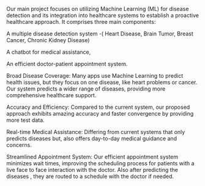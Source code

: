 Our main project focuses on utilizing Machine Learning (ML) for disease detection and its integration into healthcare systems to establish a proactive healthcare approach. It comprises three main components:

A multiple disease detection system -( Heart Disease, Brain Tumor, Breast Cancer, Chronic Kidney Disease)

A chatbot for medical assistance,
 
An efficient doctor-patient appointment system.

Broad Disease Coverage: Many apps use Machine Learning to predict health issues, but they focus on one disease, like heart problems or cancer. Our system predicts a wider range of diseases, providing more comprehensive healthcare support.

Accuracy and Efficiency: Compared to the current system, our proposed approach exhibits amazing accuracy and faster convergence by providing more test data.

Real-time Medical Assistance: Differing from current systems that only predicts diseases but, also offers day-to-day medical guidance and concerns.

Streamlined Appointment System: Our efficient appointment system minimizes wait times, improving the scheduling process for patients with a live face to face interaction with the doctor. Also after predicting the diseases , they are routed to a schedule with the doctor if needed.



  
